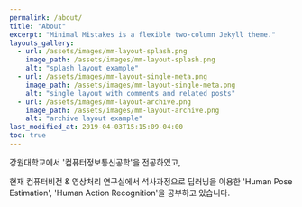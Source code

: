 ```yaml
---
permalink: /about/
title: "About"
excerpt: "Minimal Mistakes is a flexible two-column Jekyll theme."
layouts_gallery:
  - url: /assets/images/mm-layout-splash.png
    image_path: /assets/images/mm-layout-splash.png
    alt: "splash layout example"
  - url: /assets/images/mm-layout-single-meta.png
    image_path: /assets/images/mm-layout-single-meta.png
    alt: "single layout with comments and related posts"
  - url: /assets/images/mm-layout-archive.png
    image_path: /assets/images/mm-layout-archive.png
    alt: "archive layout example"
last_modified_at: 2019-04-03T15:15:09-04:00
toc: true
---
```


강원대학교에서 '컴퓨터정보통신공학'을 전공하였고,

현재 컴퓨터비전 & 영상처리 연구실에서 석사과정으로 딥러닝을 이용한 'Human Pose Estimation', 'Human Action Recognition'을 공부하고 있습니다.